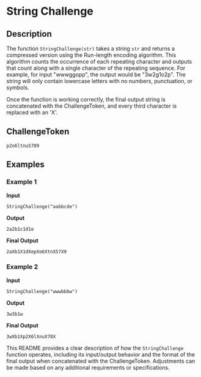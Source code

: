 # String Challenge

## Description
The function `StringChallenge(str)` takes a string `str` and returns a compressed version using the Run-length encoding algorithm. This algorithm counts the occurrence of each repeating character and outputs that count along with a single character of the repeating sequence. For example, for input "wwwggopp", the output would be "3w2g1o2p". The string will only contain lowercase letters with no numbers, punctuation, or symbols.

Once the function is working correctly, the final output string is concatenated with the ChallengeToken, and every third character is replaced with an 'X'.

## ChallengeToken
```
p2o6ltnu5789
```

## Examples

### Example 1
**Input**
```
StringChallenge("aabbcde")
```
**Output**
```
2a2b1c1d1e
```
**Final Output**
```
2aXb1X1dXepXo6XtnX57X9
```

### Example 2
**Input**
```
StringChallenge("wwwbbbw")
```
**Output**
```
3w3b1w
```
**Final Output**
```
3wXb1Xp2X6lXnuX78X
```

This README provides a clear description of how the `StringChallenge` function operates, including its input/output behavior and the format of the final output when concatenated with the ChallengeToken. Adjustments can be made based on any additional requirements or specifications.

